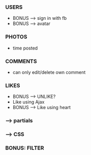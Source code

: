 ### USERS
<!-- * sign in, sign up, sign out -->
* BONUS --> sign in with fb
* BONUS --> avatar


### PHOTOS
<!-- * caption: string -->
<!-- * can only delete/edit own pic -->
* time posted
<!-- * posted by -->


### COMMENTS
* can only edit/delete own comment
<!-- * posted by -->

### LIKES
<!-- * can only like once -->
* BONUS --> UNLIKE?
* Like using Ajax
* BONUS --> Like using heart

### --> partials
### --> CSS


### BONUS: FILTER
